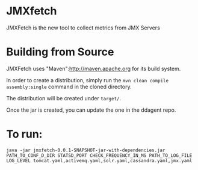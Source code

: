 # JMXfetch

JMXFetch is the new tool to collect metrics from JMX Servers

# Building from Source

JMXFetch uses "Maven":http://maven.apache.org for its build system.

In order to create a distribution, simply run the ```mvn clean compile assembly:single``` command in the cloned directory.

The distribution will be created under ```target/```.

Once the jar is created, you can update the one in the ddagent repo.

# To run:
```
java -jar jmxfetch-0.0.1-SNAPSHOT-jar-with-dependencies.jar PATH_TO_CONF_D_DIR STATSD_PORT CHECK_FREQUENCY_IN_MS PATH_TO_LOG_FILE LOG_LEVEL tomcat.yaml,activemq.yaml,solr.yaml,cassandra.yaml,jmx.yaml
```
